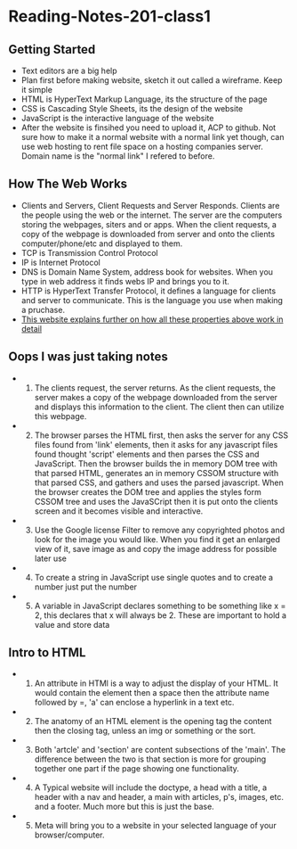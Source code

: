 # Reading-Notes-201-class1

## Getting Started

- Text editors are a big help
- Plan first before making website, sketch it out called a wireframe. Keep it simple
- HTML is HyperText Markup Language, its the structure of the page
- CSS is Cascading Style Sheets, its the design of the website
- JavaScript is the interactive language of the website
- After the website is finsihed you need to upload it, ACP to github. Not sure how to make it a normal website with a normal link yet though, can use web hosting to rent file space on a hosting companies server. Domain name is the "normal link" I refered to before.

## How The Web Works

- Clients and Servers, Client Requests and Server Responds. Clients are the people using the web or the internet. The server are the computers storing the webpages, siters and or apps. When the client requests, a copy of the webpage is downloaded from server and onto the clients computer/phone/etc and displayed to them.
- TCP is Transmission Control Protocol
- IP is Internet Protocol
- DNS is Domain Name System, address book for websites. When you type in web address it finds webs IP and brings you to it.
- HTTP is HyperText Transfer Protocol, it defines a language for clients and server to communicate. This is the language you use when making a pruchase.
- [This website explains further on how all these properties above work in detail](https://developer.mozilla.org/en-US/docs/Learn/Getting_started_with_the_web/How_the_Web_works)

## Oops I was just taking notes

- 1. The clients request, the server returns. As the client requests, the server makes a copy of the webpage downloaded from the server and displays this information to the client. The client then can utilize this webpage.
- 2. The browser parses the HTML first, then asks the server for any CSS files found from 'link' elements, then it asks for any javascript files found thought 'script' elements and then parses the CSS and JavaScript. Then the browser builds the in memory DOM tree with that parsed HTML, generates an in memory CSSOM structure with that parsed CSS, and gathers and uses the parsed javascript. When the browser creates the DOM tree and applies the styles form CSSOM tree and uses the JavaSCript then it is put onto the clients screen and it becomes visible and interactive.
- 3. Use the Google license Filter to remove any copyrighted photos and look for the image you would like. When you find it get an enlarged view of it, save image as and copy the image address for possible later use
- 4. To create a string in JavaScript use single quotes and to create a number just put the number
- 5. A variable in JavaScript declares something to be something like x = 2, this declares that x will always be 2. These are important to hold a value and store data

## Intro to HTML

- 1. An attribute in HTMl is a way to adjust the display of your HTML. It would contain the element then a space then the attribute name followed by =, 'a' can enclose a hyperlink in a text etc.
- 2. The anatomy of an HTML element is the opening tag the content then the closing tag, unless an img or something or the sort.
- 3. Both 'artcle' and 'section' are content subsections of the 'main'. The difference between the two is that section is more for grouping together one part if the page showing one functionality.
- 4. A Typical website will include the doctype, a head with a title, a header with a nav and header, a main with articles, p's, images, etc. and a footer. Much more but this is just the base.
- 5. Meta will bring you to a website in your selected language of your browser/computer. 